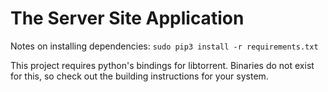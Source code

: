 # The Server Site Application

Notes on installing dependencies:
`sudo pip3 install -r requirements.txt`

This project requires python's bindings for libtorrent.
Binaries do not exist for this, so check out the building
instructions for your system.